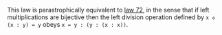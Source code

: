 This law is parastrophically equivalent to [law 72](https://teorth.github.io/equational_theories/implications/?72), in the sense that if left multiplications are bijective then the left division operation defined by `x ◇ (x : y) = y` obeys `x = y : (y : (x : x))`.
